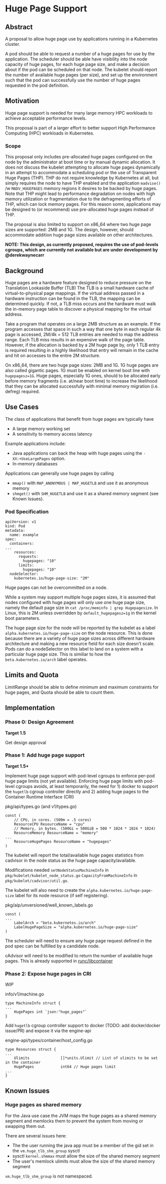 # Huge Page Support

## Abstract

A proposal to allow huge page use by applications running in a Kubernetes cluster.

A pod should be able to request a number of a huge pages for use by the application.  The scheduler should be able have visibility into the node capacity of huge pages, for each huge page size, and make a decision about if the pod can be scheduled on that node.  The kubelet should report the number of available huge pages (per size), and set up the environment such that the pod can successfully use the number of huge pages requested in the pod definition.

## Motivation

Huge page support is needed for many large memory HPC workloads to achieve acceptable performance levels.

This proposal is part of a larger effort to better support High Performance Computing (HPC) workloads in Kubernetes.

### Scope

This proposal only includes pre-allocated huge pages configured on the node by the administrator at boot time or by manual dynamic allocation.  It does not discuss the kubelet attempting to allocate huge pages dynamically in an attempt to accommodate a scheduling pod or the use of Transparent Huge Pages (THP). THP do not require knowledge by Kubernetes at all, but simply requires the node to have THP enabled and the application ```madvise()``` /w ```MADV_HUGEPAGES``` memory regions it desires to be backed by huge pages.  Note that THP might lead to performance degradation on nodes with high memory utilization or fragmentation due to the defragmenting efforts of THP, which can lock memory pages.  For this reason some, applications may be designed to (or recommend) use pre-allocated huge pages instead of THP.

The proposal is also limited to support on x86_64 where two huge page sizes are supported: 2MB and 1G.  The design, however, should accommodate addition huge page sizes available on other architectures.

**NOTE: This design, as currently proposed, requires the use of pod-levels cgroups, which are currently not available but are under development by @derekwaynecarr**

## Background

Huge pages are a hardware feature designed to reduce pressure on the Translation Lookaside Buffer (TLB)   The TLB is a small hardware cache of virtual-to-physical page mappings.  If the virtual address passed in a hardware instruction can be found in the TLB, the mapping can be determined quickly.  If not, a TLB miss occurs and the hardware must walk the in-memory page table to discover a physical mapping for the virtual address.
 
Take a program that operates on a large 2MB structure as an example.  If the program accesses that space in such a way that one byte in each regular 4k page is accessed, 2M/4k = 512 TLB entries are needed to map the address range.  Each TLB miss results in an expensive walk of the page table.  However, if the allocation is backed by a 2M huge page by, only 1 TLB entry is required resulting in a highly likelihood that entry will remain in the cache and hit on accesses to the entire 2M structure.
 
On x86_64, there are two huge page sizes: 2MB and 1G.  1G huge pages are also called gigantic pages.  1G must be enabled on kernel boot line with ```hugepagesz=1G```. Huge pages, especially 1G ones, should to be allocated early before memory fragments (i.e. at/near boot time) to increase the likelihood that they can be allocated successfully with minimal memory migration (i.e. defreg) required.

## Use Cases

The class of applications that benefit from huge pages are typically have
- A large memory working set
- A sensitivity to memory access latency

Example applications include:
- Java applications can back the heap with huge pages using the ```-XX:+UseLargePages``` option.  
- In-memory databases

Applications can generally use huge pages by calling
- ```mmap()``` with ```MAP_ANONYMOUS | MAP_HUGETLB``` and use it as anonymous memory
- ```shmget()``` with ```SHM_HUGETLB``` and use it as a shared memory segment (see Known Issues).

### Pod Specification

```
apiVersion: v1
kind: Pod
metadata:
  name: example
spec:
  containers:
...
    resources:
      requests:
	    hugepages: "10"
      limits:
	    hugepages: "10"
  nodeSelector:
    kubernetes.io/huge-page-size: "2M"
```

Huge pages can not be overcommitted on a node.

While a system may support multiple huge pages sizes, it is assumed that nodes configured with huge pages will only use one huge page size, namely the default page size in ```cat /proc/meminfo | grep Hugepagesize```.  In Linux, this is 2M unless overridden by ```default_hugepagesz=1g``` in the kernel boot parameters.

The huge page size for the node will be reported by the kubelet as a label ```alpha.kubernetes.io/huge-page-size``` on the node resource.  This is done because there are a variety of huge page sizes across different hardware architecture and making a new resource field for each size doesn't scale.  Pods can do a nodeSelector on this label to land on a system with a particular huge page size.  This is similiar to how the ```beta.kubernetes.io/arch``` label operates.

## Limits and Quota

LimitRange should be able to define minimum and maximum constraints for huge pages, and Quota should be able to count them.

## Implementation

### Phase 0: Design Agreement

**Target 1.5**

Get design approval

### Phase 1: Add huge page support

**Target 1.5+**

Implement huge page support with pod-level cgroups to enforce per-pod huge page limits (not yet available).  Enforcing huge page limits with pod-level cgroups avoids, at least temporarily, the need for 1) docker to support the ```hugetlb``` cgroup controller directly and 2) adding huge pages to the Container Runtime Interface (CRI)

pkg/api/types.go (and v1/types.go)
```
const (
	// CPU, in cores. (500m = .5 cores)
	ResourceCPU ResourceName = "cpu"
	// Memory, in bytes. (500Gi = 500GiB = 500 * 1024 * 1024 * 1024)
	ResourceMemory ResourceName = "memory"
...
	ResourceHugePages ResourceName = "hugepages"
)
```

The kubelet will report the total/available huge pages statistics from cadvisor in the node status as the huge page capacity/available.

Modifications needed ```setNodeStatusMachineInfo``` in ```pkg/kubelet/kubelet_node_status.go``` ```CapacityFromMachineInfo``` in ```pkg/kubelet/cadvisor/util.go```.

The kubelet will also need to create the ```alpha.kubernetes.io/huge-page-size``` label for its node resource (if self registering).

pkg/aip/unversioned/well_known_labels.go
```
const (
...
	LabelArch = "beta.kubernetes.io/arch"
	LabelHugePageSize = "alpha.kubernetes.io/huge-page-size"
)
```

The scheduler will need to ensure any huge page request defined in the pod spec can be fulfilled by a candidate node.

cAdvisor will need to be modified to return the number of available huge pages.  This is already supported in [runc/libcontainer](https://github.com/kubernetes/kubernetes/blob/master/vendor/github.com/opencontainers/runc/libcontainer/cgroups/utils.go)

### Phase 2: Expose huge pages in CRI

*WIP*

info/v1/machine.go
```
type MachineInfo struct {
...
	HugePages int `json:"huge_pages"`
}
```

Add ```hugetlb``` cgroup controller support to docker (TODO: add docker/docker issue/PR) and expose it via the engine-api

engine-api/types/container/host_config.go
```
type Resources struct {
...
	Ulimits              []*units.Ulimit // List of ulimits to be set in the container
	HugePages            int64 // Huge pages limit
...
}
```

## Known Issues

### Huge pages as shared memory

For the Java use case the JVM maps the huge pages as a shared memory segment and memlocks them to prevent the system from moving or swapping them out.

There are several issues here:
- The the user running the java app must be a member of the gid set in the ```vm.huge_tlb_shm_group``` sysctl
- sysctl ```kernel.shmmax``` must allow the size of the shared memory segment
- The user's memlock ulimits must allow the size of the shared memory segment

```vm.huge_tlb_shm_group``` is not namespaced.
